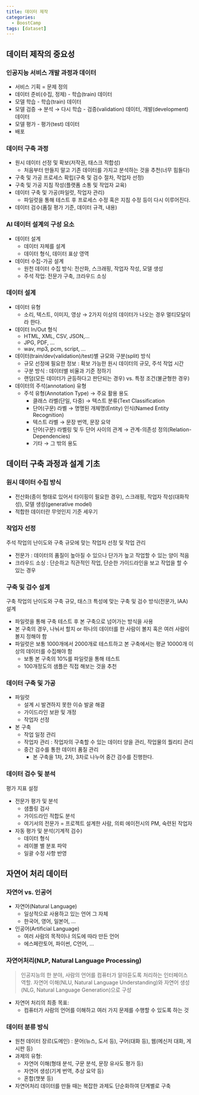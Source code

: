 ```yaml
---
title: 데이터 제작
categories:
  - BoostCamp
tags: [dataset]
---
```

## 데이터 제작의 중요성

### 인공지능 서비스 개발 과정과 데이터

- 서비스 기획 = 문제 정의
- 데이터 준비(수집, 정제) - 학습(train) 데이터
- 모델 학습 - 학습(train) 데이터
- 모델 검증 → 분석 → 다시 학습 - 검증(validation) 데이터, 개발(development) 데이터
- 모델 평가 - 평가(test) 데이터
- 배포

### 데이터 구축 과정

- 원시 데이터 선정 및 확보(저작권, 태스크 적합성)
    - 처음부터 만들지 말고 기존 데이터를 가지고 분석하는 것을 추천(너무 힘들다)
- 구축 및 가공 프로세스 확립(구축 및 검수 절차, 작업자 선정)
- 구축 및 가공 지침 작성(플랫폼 소통 및 작업자 교육)
- 데이터 구축 및 가공(파일럿, 작업자 관리)
    - 파일럿을 통해 테스트 후 프로세스 수정 혹은 지침 수정 등이 다시 이루어진다.
- 데이터 검수(품질 평가 기준, 데이터 규격, 내용)

### AI 데이터 설계의 구성 요소

- 데이터 설계
    - 데이터 자체를 설계
    - 데이터 형식, 데이터 표상 영역
- 데이터 수집-가공 설계
    - 원천 데이터 수집 방식: 전산화, 스크래핑, 작업자 작성, 모델 생성
    - 주석 작업: 전문가 구축, 크라우드 소싱

### 데이터 설계

- 데이터 유형
    - 소리, 텍스트, 이미지, 영상 → 2가지 이상의 데이터가 나오는 경우 멀티모달이라 한다.
- 데이터 In/Out 형식
    - HTML, XML, CSV, JSON,...
    - JPG, PDF, ...
    - wav, mp3, pcm, script, ...
- 데이터(train/dev(validation)/test)별 규모와 구분(split) 방식
    - 규모 선정에 필요한 정보 : 확보 가능한 원시 데이터의 규모, 주석 작업 시간
    - 구분 방식 : 데이터별 비율과 기준 정하기
    - 랜덤(모든 데이터가 균등하다고 판단되는 경우) vs. 특정 조건(불균형한 경우)
- 데이터의 주석(annotation) 유형
    - 주석 유형(Annotation Type) → 주요 활용 용도
        - 클래스 라벨(단일, 다중) → 텍스트 분류(Text Classification
        - 단어(구문) 라벨 → 명명된 개체명(Entity) 인식(Named Entity Recognition)
        - 텍스트 라벨 → 문장 번역, 문장 요약
        - 단어(구문) 라벨링 및 두 단어 사이의 관계 → 관계-의존성 정의(Relation-Dependencies)
        - 기타 → 그 밖의 용도

## 데이터 구축 과정과 설계 기초

### 원시 데이터 수집 방식

- 전산화(종이 형태로 있어서 타이핑이 필요한 경우), 스크래핑, 작업자 작성(대화작성), 모델 생성(generative model)
- 적합한 데이터란 무엇인지 기준 세우기

### 작업자 선정

주석 작업의 난이도와 구축 규모에 맞는 작업자 선정 및 작업 관리

- 전문가 : 데이터의 품질이 높아질 수 있으나 단가가 높고 작업할 수 있는 양이 적음
- 크라우드 소싱 : 단순하고 직관적인 작업, 단순한 가이드라인을 보고 작업을 할 수 있는 경우

### 구축 및 검수 설계

구축 작업의 난이도와 구축 규모, 태스크 특성에 맞는 구축 및 검수 방식(전문가, IAA) 설계

- 파일럿을 통해 구축 테스트 후 본 구축으로 넘어가는 방식을 사용
- 본 구축의 경우, 나눠서 할지 or 하나의 데이터를 한 사람이 볼지 혹은 여러 사람이 볼지 정해야 함
- 파일럿은 보통 1000개에서 2000개로 테스트하고 본 구축에서는 평균 10000개 이상의 데이터를 수집해야 함
    - 보통 본 구축의 10%를 파일럿을 통해 테스트
    - 100개정도의 샘플은 직접 해보는 것을 추천

### 데이터 구축 및 가공

- 파일럿
    - 설계 시 발견하지 못한 이슈 발굴 해결
    - 가이드라인 보완 및 개정
    - 작업자 선정
- 본 구축
    - 작업 일정 관리
    - 작업자 관리 : 작업자의 구축할 수 있는 데이터 양을 관리, 작업물의 퀄리티 관리
    - 중간 검수를 통한 데이터 품질 관리
        - 본 구축을 1차, 2차, 3차로 나누어 중간 검수를 진행한다.

### 데이터 검수 및 분석

평가 지표 설정

- 전문가 평가 및 분석
    - 샘플링 검사
    - 가이드라인 적합도 분석
    - 여기서의 전문가 = 프로젝트 설계한 사람, 의뢰 에이전시의 PM, 숙련된 작업자
- 자동 평가 및 분석(기계적 검수)
    - 데이터 형식
    - 레이블 별 분포 파악
    - 일괄 수정 사항 반영

## 자연어 처리 데이터

### 자연어 vs. 인공어

- 자연어(Natural Language)
    - 일상적으로 사용하고 있는 언어 그 자체
    - 한국어, 영어, 일본어, ...
- 인공어(Artificial Language)
    - 여러 사람의 목적이나 의도에 따라 만든 언어
    - 에스페란토어, 파이썬, C언어, ...

### 자연어처리(NLP, Natural Language Processing)

> 인공지능의 한 분야, 사람의 언어를 컴퓨터가 알아듣도록 처리하는 인터페이스 역할. 자연어 이해(NLU, Natural Language Understanding)와 자연어 생성(NLG, Natural Language Generation)으로 구성
> 

- 자연어 처리의 최종 목표:
    - 컴퓨터가 사람의 언어를 이해하고 여러 가지 문제를 수행할 수 있도록 하는 것

### 데이터 분류 방식

- 원천 데이터 장르(도메인) : 문어(뉴스, 도서 등), 구어(대화 등), 웹(메신저 대화, 게시판 등)
- 과제의 유형:
    - 자연어 이해(형태 분석, 구문 분석, 문장 유사도 평가 등)
    - 자연어 생성(기계 번역, 추상 요약 등)
    - 혼합(챗봇 등)
- 자연어처리 데이터를 만들 때는 복잡한 과제도 단순화하여 단계별로 구축